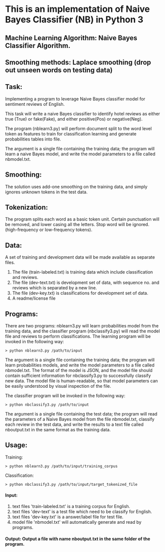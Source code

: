 # This is an implementation of Naive Bayes Classifier (NB) in Python 3

## Machine Learning Algorithm: Naive Bayes Classifier Algorithm.
## Smoothing methods: Laplace smoothing (drop out unseen words on testing data)

## Task:
Implementing a program to leverage Naive Bayes classifier model for sentiment reviews of English.

This task will write a naive Bayes classifier to identify hotel reviews as either true (True) or fake(Fake), and either positive(Pos) or negative(Neg). 

The program (nblearn3.py) will perform document split to the word level token as features to train for classification learning and generate probabilities tables into file. 

The argument is a single file containing the training data; the program will learn a naive Bayes model, 
and write the model parameters to a file called nbmodel.txt.

## Smoothing:
The solution uses add-one smoothing on the training data, and simply ignores unknown tokens in the test data.

## Tokenization: 
The program splits each word as a basic token unit. Certain punctuation will be removed, and lower casing all the letters. 
Stop word will be ignored. (high-frequency or low-frequency tokens). 


## Data:

A set of training and development data will be made available as separate files. 
1. The file (train-labeled.txt) is training data which include classification and reviews.
2. The file (dev-text.txt) is development set of data, with sequence no. and reviews which is separated by a new line. 
3. The file (dev-key.txt) is classifications for development set of data.
4. A readme/license file

## Programs:
There are two programs: nblearn3.py will learn probabilities model from the training data, and the classifier program (nbclassify3.py) will read the model file and reviews to perform classifications. The learning program will be invoked in the following way: 
```
> python nblearn3.py /path/to/input 
```
The argument is a single file containing the training data; the program will learn probabilities models, and write the model parameters to a file called nbmodel.txt. The format of the model is JSON, and the model file should contain sufficient information for nbclassify3.py to successfully classify new data. 
The model file is human-readable, so that model parameters can be easily understood by visual inspection of the file. 


The classifier program will be invoked in the following way: 
```
> python nbclassify3.py /path/to/input 
```
The argument is a single file containing the test data; the program will read the parameters of a Naive Bayes model from the file nbmodel.txt, classify each review in the test data, and write the results to a text file called nboutput.txt in the same format as the training data. 


## Usage: 
Training:
```
> python nblearn3.py /path/to/input/training_corpus 
```

Classification:
```
> python nbclassify3.py /path/to/input/target_tokenized_file 
```

#### Input: 
1. text files 'train-labeled.txt' is a training corpus for English.
2. text files 'dev-text' is a test file which need to be classify for English.
3. text files 'dev-key.txt' is a answer/label file for test file.
4. model file 'nbmodel.txt' will automatically generate and read by programs.

#### Output: Output a file with name nboutput.txt in the same folder of the program.


